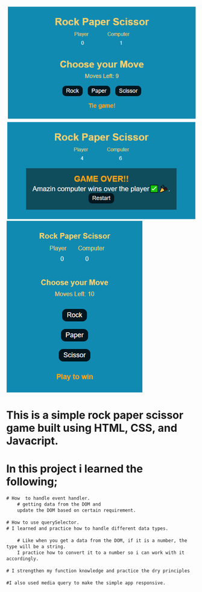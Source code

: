 ![Alt text](rock1.png)
![Alt text](rock2.png)
![Alt text](roc3.png)

# This is a simple rock paper scissor game built using HTML, CSS, and Javacript.

# In this project i learned the following;
    # How  to handle event handler.
        # getting data from the DOM and
        update the DOM based on certain requirement.

    # How to use querySelector.
    # I learned and practice how to handle different data types.
    
        # Like when you get a data from the DOM, if it is a number, the type will be a string.
        I practice how to convert it to a number so i can work with it accordingly.

    # I strengthen my function knowledge and practice the dry principles

    #I also used media query to make the simple app responsive.
